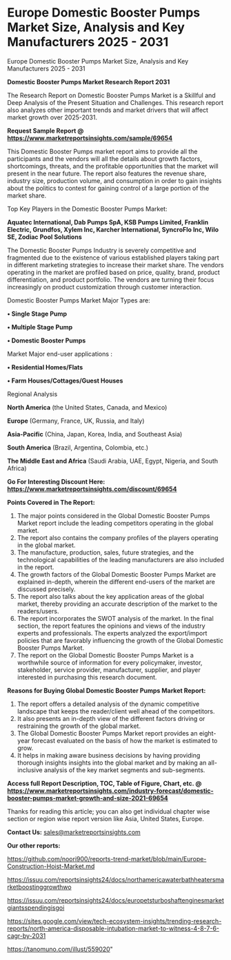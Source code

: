# Europe Domestic Booster Pumps Market Size, Analysis and Key Manufacturers 2025 - 2031
 Europe Domestic Booster Pumps Market Size, Analysis and Key Manufacturers 2025 - 2031

<strong>Domestic Booster Pumps Market Research Report 2031</strong>

The Research Report on Domestic Booster Pumps Market is a Skillful and Deep Analysis of the Present Situation and Challenges. This research report also analyzes other important trends and market drivers that will affect market growth over 2025-2031.

<strong>Request Sample Report @ <a href=https://www.marketreportsinsights.com/sample/69654>https://www.marketreportsinsights.com/sample/69654</a></strong>

This Domestic Booster Pumps market report aims to provide all the participants and the vendors will all the details about growth factors, shortcomings, threats, and the profitable opportunities that the market will present in the near future. The report also features the revenue share, industry size, production volume, and consumption in order to gain insights about the politics to contest for gaining control of a large portion of the market share.

Top Key Players in the Domestic Booster Pumps Market:

<strong>Aquatec International, Dab Pumps SpA, KSB Pumps Limited, Franklin Electric, Grundfos, Xylem Inc, Karcher International, SyncroFlo Inc, Wilo SE, Zodiac Pool Solutions</strong>

The Domestic Booster Pumps Industry is severely competitive and fragmented due to the existence of various established players taking part in different marketing strategies to increase their market share. The vendors operating in the market are profiled based on price, quality, brand, product differentiation, and product portfolio. The vendors are turning their focus increasingly on product customization through customer interaction.

Domestic Booster Pumps Market Major Types are:

<strong>• Single Stage Pump

• Multiple Stage Pump

• Domestic Booster Pumps</strong>

Market Major end-user applications :

<strong>• Residential Homes/Flats

• Farm Houses/Cottages/Guest Houses</strong>

Regional Analysis

</u><strong><b>North America</b></strong> (the United States, Canada, and Mexico)

<strong><b>Europe </b></strong>(Germany, France, UK, Russia, and Italy)

<strong><b>Asia-Pacific</b></strong> (China, Japan, Korea, India, and Southeast Asia)

<strong><b>South America</b></strong> (Brazil, Argentina, Colombia, etc.)

<strong><b>The Middle East and Africa</b></strong> (Saudi Arabia, UAE, Egypt, Nigeria, and South Africa)

<strong>Go For Interesting Discount Here: <a href=https://www.marketreportsinsights.com/discount/69654>https://www.marketreportsinsights.com/discount/69654</a></strong>

<strong>Points Covered in The Report:</strong>
<ol>
  <li>The major points considered in the Global Domestic Booster Pumps Market report include the leading competitors operating in the global market.</li>
  <li>The report also contains the company profiles of the players operating in the global market.</li>
  <li>The manufacture, production, sales, future strategies, and the technological capabilities of the leading manufacturers are also included in the report.</li>
  <li>The growth factors of the Global Domestic Booster Pumps Market are explained in-depth, wherein the different end-users of the market are discussed precisely.</li>
  <li>The report also talks about the key application areas of the global market, thereby providing an accurate description of the market to the readers/users.</li>
  <li>The report incorporates the SWOT analysis of the market. In the final section, the report features the opinions and views of the industry experts and professionals. The experts analyzed the export/import policies that are favorably influencing the growth of the Global Domestic Booster Pumps Market.</li>
  <li>The report on the Global Domestic Booster Pumps Market is a worthwhile source of information for every policymaker, investor, stakeholder, service provider, manufacturer, supplier, and player interested in purchasing this research document.</li>
</ol>
<strong>Reasons for Buying Global Domestic Booster Pumps Market Report:</strong>

<ol>
  <li>The report offers a detailed analysis of the dynamic competitive landscape that keeps the reader/client well ahead of the competitors.</li>
  <li>It also presents an in-depth view of the different factors driving or restraining the growth of the global market.</li>
  <li>The Global Domestic Booster Pumps Market report provides an eight-year forecast evaluated on the basis of how the market is estimated to grow.</li>
  <li>It helps in making aware business decisions by having providing thorough insights insights into the global market and by making an all-inclusive analysis of the key market segments and sub-segments.</li>
</ol>
<strong>Access full Report Description, TOC, Table of Figure, Chart, etc. @ <a href=https://www.marketreportsinsights.com/industry-forecast/domestic-booster-pumps-market-growth-and-size-2021-69654>https://www.marketreportsinsights.com/industry-forecast/domestic-booster-pumps-market-growth-and-size-2021-69654</a></strong>


Thanks for reading this article; you can also get individual chapter wise section or region wise report version like Asia, United States, Europe.

<strong>Contact Us:</strong>
sales@marketreportsinsights.com

<strong>Our other reports:</strong>

<a href=https://github.com/noori900/reports-trend-market/blob/main/Europe-Construction-Hoist-Market.md>https://github.com/noori900/reports-trend-market/blob/main/Europe-Construction-Hoist-Market.md</a>

<a href=https://issuu.com/reportsinsights24/docs/northamericawaterbathheatersmarketboostinggrowthwo>https://issuu.com/reportsinsights24/docs/northamericawaterbathheatersmarketboostinggrowthwo</a>

<a href=https://issuu.com/reportsinsights24/docs/europetsturboshaftenginesmarketgiantsspendingisgoi>https://issuu.com/reportsinsights24/docs/europetsturboshaftenginesmarketgiantsspendingisgoi</a>

<a href=https://sites.google.com/view/tech-ecosystem-insights/trending-research-reports/north-america-disposable-intubation-market-to-witness-4-8-7-6-cagr-by-2031>https://sites.google.com/view/tech-ecosystem-insights/trending-research-reports/north-america-disposable-intubation-market-to-witness-4-8-7-6-cagr-by-2031</a>

<a href=https://tanomuno.com/illust/559020>https://tanomuno.com/illust/559020</a>"

